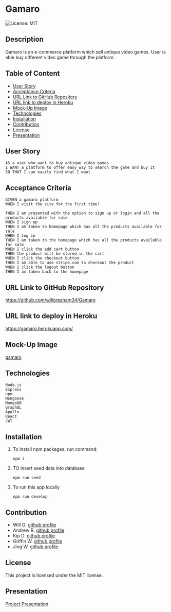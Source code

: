 # Gamaro

![License: MIT](https://img.shields.io/badge/License-MIT-yellow.svg)

## Description

Gamaro is an e-commerce platform which sell antique video games. User is able buy different video game through the platform.

## Table of Content
  - [User Story](#user-story)
  - [Acceptance Criteria](#acceptance-criteria)
  - [URL Link to GitHub Repository](#url-link-to-github-repository)
  - [URL link to deploy in Heroku](#url-link-to-deploy-in-heroku)
  - [Mock-Up Image](#mock-up-image)
  - [Technologies](#technologies)
  - [Installation](#installation)
  - [Contribution](#contribution)
  - [License](#license)
  - [Presentation](#presentation)

## User Story

```
AS a user who want to buy antique video games
I WANT a platform to offer easy way to search the game and buy it
SO THAT I can easily find what I want
```

## Acceptance Criteria

```
GIVEN a gamaro platform
WHEN I visit the site for the first time!

THEN I am presented with the option to sign up or login and all the products available for sale
WHEN I sign up
THEN I am taken to homepage which has all the products available for sale
WHEN I log in
THEN I am taken to the homepage which has all the products available for sale
WHEN I click the add cart button
THEN the product will be stored in the cart
WHEN I click the checkout button
THEN I am able to use stripe.com to checkout the product
WHEN I click the logout button
THEN I am taken back to the homepage
```

## URL Link to GitHub Repository

https://github.com/willgresham34/Gamaro

## URL link to deploy in Heroku

https://gamaro.herokuapp.com/

## Mock-Up Image

[gamaro](https://user-images.githubusercontent.com/88916382/147712879-e378cf7e-1025-467b-8814-b39f12fbf737.png)

## Technologies

```
Node.js
Express
npm
Mongoose
MongoDB
GraphQL
Apollo
React
JWT
```

## Installation

1. To install npm packages, run command:

   ```
   npm i
   ```

2. TO insert seed data into database

   ```
   npm run seed
   ```

3. To run this app locally

   ```
   npm run develop
   ```

## Contribution

- Will G. [github profile](https://github.com/willgresham34)
- Andrew R. [github profile](https://github.com/andrewroddy92)
- Kip D. [github profile](https://github.com/UrbaneD0ge)
- Griffin W. [github profile](https://github.com/gwilkens96)
- Jing W. [github profile](https://github.com/jingwang6028)

## License

This project is licensed under the MIT license.

## Presentation

[Project Presentation](https://docs.google.com/presentation/d/1D5xZovNQ-x2wkVnMCdicawxvX4OPTiVXdRfiWlI-0_0/edit?usp=sharing)
